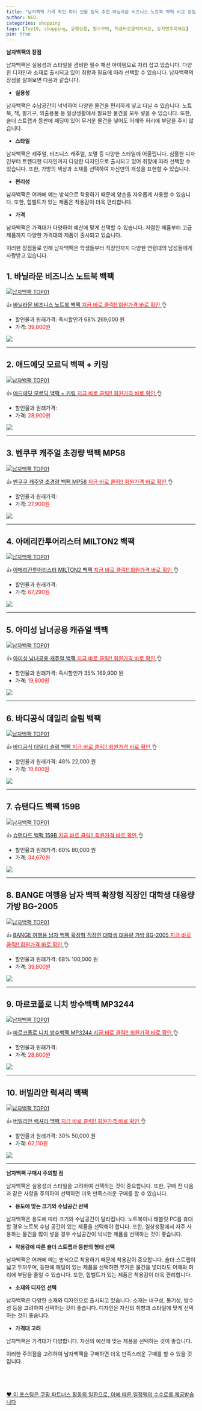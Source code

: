 ```yaml
---
title: "남자백팩 가격 확인 파티 선물 필독 추천 바닐라문 비즈니스 노트북 백팩 비교 장점 구매가이드"
author: NEO.
categories: shopping
tags: [Top10, shopping, 유행상품, 필수구매, 지금바로클릭하세요, 놓치면후회해요]
pin: true
---
```

**남자백팩의 장점**

남자백팩은 실용성과 스타일을 겸비한 필수 패션 아이템으로 자리 잡고 있습니다. 다양한 디자인과 소재로 출시되고 있어 취향과 필요에 따라 선택할 수 있습니다. 남자백팩의 장점을 살펴보면 다음과 같습니다.

* **실용성**

남자백팩은 수납공간이 넉넉하여 다양한 물건을 편리하게 넣고 다닐 수 있습니다. 노트북, 책, 필기구, 외출용품 등 일상생활에서 필요한 물건을 모두 넣을 수 있습니다. 또한, 숄더 스트랩과 등판에 패딩이 있어 무거운 물건을 넣어도 어깨와 허리에 부담을 주지 않습니다.

* **스타일**

남자백팩은 캐주얼, 비즈니스 캐주얼, 포멀 등 다양한 스타일에 어울립니다. 심플한 디자인부터 트렌디한 디자인까지 다양한 디자인으로 출시되고 있어 취향에 따라 선택할 수 있습니다. 또한, 가방의 색상과 소재를 선택하여 자신만의 개성을 표현할 수 있습니다.

* **편리성**

남자백팩은 어깨에 메는 방식으로 착용하기 때문에 양손을 자유롭게 사용할 수 있습니다. 또한, 힙벨트가 있는 제품은 착용감이 더욱 편리합니다.

* **가격**

남자백팩은 가격대가 다양하여 예산에 맞게 선택할 수 있습니다. 저렴한 제품부터 고급 제품까지 다양한 가격대의 제품이 출시되고 있습니다.

이러한 장점들로 인해 남자백팩은 학생들부터 직장인까지 다양한 연령대의 남성들에게 사랑받고 있습니다.

   

## 1. 바닐라문 비즈니스 노트북 백팩

[![남자백팩 TOP01](https://thumbnail10.coupangcdn.com/thumbnails/remote/230x230ex/image/retail/images/4778084681248439-3142735f-bdef-4f6e-a79e-3f6c66b19bba.jpg)](https://link.coupang.com/re/AFFSDP?lptag=AF3617701&subid=GithubCoopas&pageKey=6669593463&traceid=V0-153&itemId=15032059830&vendorItemId=82254679097)


👍 [바닐라문 비즈니스 노트북 백팩 <font color=red> 지금 바로 클릭!! 회원가격 바로 확인 </font> ](https://link.coupang.com/re/AFFSDP?lptag=AF3617701&subid=GithubCoopas&pageKey=6669593463&traceid=V0-153&itemId=15032059830&vendorItemId=82254679097) 👌 


- 할인율과 원래가격: 즉시할인가 68%  269,000   원
- 가격: <span style='color:red'>39,800원</span>

[![](/discount_price.png)](https://link.coupang.com/re/AFFSDP?lptag=AF3617701&subid=GithubCoopas&pageKey=6669593463&traceid=V0-153&itemId=15032059830&vendorItemId=82254679097)

---


   

## 2. 애드에딧 모르딕 백팩 + 키링

[![남자백팩 TOP01](https://thumbnail10.coupangcdn.com/thumbnails/remote/230x230ex/image/retail/images/13127573029058572-909fef71-ebc7-4234-9493-a70736ab27bf.jpg)](https://link.coupang.com/re/AFFSDP?lptag=AF3617701&subid=GithubCoopas&pageKey=5876810289&traceid=V0-153&itemId=10297413871&vendorItemId=70005414885)


👍 [애드에딧 모르딕 백팩 + 키링 <font color=red> 지금 바로 클릭!! 회원가격 바로 확인 </font> ](https://link.coupang.com/re/AFFSDP?lptag=AF3617701&subid=GithubCoopas&pageKey=5876810289&traceid=V0-153&itemId=10297413871&vendorItemId=70005414885) 👌 


- 할인율과 원래가격: 
- 가격: <span style='color:red'>28,900원</span>

[![](/discount_price.png)](https://link.coupang.com/re/AFFSDP?lptag=AF3617701&subid=GithubCoopas&pageKey=5876810289&traceid=V0-153&itemId=10297413871&vendorItemId=70005414885)

---


   

## 3. 벤쿠쿠 캐주얼 초경량 백팩 MP58

[![남자백팩 TOP01](https://thumbnail10.coupangcdn.com/thumbnails/remote/230x230ex/image/vendor_inventory/46c5/c0cb6db96f3ed14cf1ac7cb0d45f9e418423a09570a72284e821f879ff70.jpg)](https://link.coupang.com/re/AFFSDP?lptag=AF3617701&subid=GithubCoopas&pageKey=5580712472&traceid=V0-153&itemId=8917672333&vendorItemId=76204275269)


👍 [벤쿠쿠 캐주얼 초경량 백팩 MP58 <font color=red> 지금 바로 클릭!! 회원가격 바로 확인 </font> ](https://link.coupang.com/re/AFFSDP?lptag=AF3617701&subid=GithubCoopas&pageKey=5580712472&traceid=V0-153&itemId=8917672333&vendorItemId=76204275269) 👌 


- 할인율과 원래가격: 
- 가격: <span style='color:red'>27,900원</span>

[![](/discount_price.png)](https://link.coupang.com/re/AFFSDP?lptag=AF3617701&subid=GithubCoopas&pageKey=5580712472&traceid=V0-153&itemId=8917672333&vendorItemId=76204275269)

---


   

## 4. 아메리칸투어리스터 MILTON2 백팩

[![남자백팩 TOP01](https://thumbnail10.coupangcdn.com/thumbnails/remote/230x230ex/image/retail/images/2021/05/25/11/2/d1140af4-cf6b-4796-9938-59ac1f48162e.jpg)](https://link.coupang.com/re/AFFSDP?lptag=AF3617701&subid=GithubCoopas&pageKey=5567158543&traceid=V0-153&itemId=8852872916&vendorItemId=76139966448)


👍 [아메리칸투어리스터 MILTON2 백팩 <font color=red> 지금 바로 클릭!! 회원가격 바로 확인 </font> ](https://link.coupang.com/re/AFFSDP?lptag=AF3617701&subid=GithubCoopas&pageKey=5567158543&traceid=V0-153&itemId=8852872916&vendorItemId=76139966448) 👌 


- 할인율과 원래가격: 
- 가격: <span style='color:red'>67,290원</span>

[![](/discount_price.png)](https://link.coupang.com/re/AFFSDP?lptag=AF3617701&subid=GithubCoopas&pageKey=5567158543&traceid=V0-153&itemId=8852872916&vendorItemId=76139966448)

---


   

## 5. 아미성 남녀공용 캐쥬얼 백팩

[![남자백팩 TOP01](https://thumbnail9.coupangcdn.com/thumbnails/remote/230x230ex/image/vendor_inventory/e25a/8495e4425c221f2230151c2750c4d1325d558ee95bec5b241f0b161299a0.jpg)](https://link.coupang.com/re/AFFSDP?lptag=AF3617701&subid=GithubCoopas&pageKey=7099896552&traceid=V0-153&itemId=17719479647&vendorItemId=84884364157)


👍 [아미성 남녀공용 캐쥬얼 백팩 <font color=red> 지금 바로 클릭!! 회원가격 바로 확인 </font> ](https://link.coupang.com/re/AFFSDP?lptag=AF3617701&subid=GithubCoopas&pageKey=7099896552&traceid=V0-153&itemId=17719479647&vendorItemId=84884364157) 👌 


- 할인율과 원래가격: 즉시할인가 35%  169,900   원
- 가격: <span style='color:red'>19,800원</span>

[![](/discount_price.png)](https://link.coupang.com/re/AFFSDP?lptag=AF3617701&subid=GithubCoopas&pageKey=7099896552&traceid=V0-153&itemId=17719479647&vendorItemId=84884364157)

---


   

## 6. 바디공식 데일리 슬림 백팩

[![남자백팩 TOP01](https://thumbnail6.coupangcdn.com/thumbnails/remote/230x230ex/image/retail/images/1506003214953195-6b6d848f-d8b3-4231-b761-4927a05f0fba.jpg)](https://link.coupang.com/re/AFFSDP?lptag=AF3617701&subid=GithubCoopas&pageKey=5237889716&traceid=V0-153&itemId=7391665383&vendorItemId=74682779929)


👍 [바디공식 데일리 슬림 백팩 <font color=red> 지금 바로 클릭!! 회원가격 바로 확인 </font> ](https://link.coupang.com/re/AFFSDP?lptag=AF3617701&subid=GithubCoopas&pageKey=5237889716&traceid=V0-153&itemId=7391665383&vendorItemId=74682779929) 👌 


- 할인율과 원래가격: 48%  22,000   원
- 가격: <span style='color:red'>19,800원</span>

[![](/discount_price.png)](https://link.coupang.com/re/AFFSDP?lptag=AF3617701&subid=GithubCoopas&pageKey=5237889716&traceid=V0-153&itemId=7391665383&vendorItemId=74682779929)

---


   

## 7. 슈탠다드 백팩 159B

[![남자백팩 TOP01](https://thumbnail7.coupangcdn.com/thumbnails/remote/230x230ex/image/retail/images/2020/09/01/15/1/b893eba2-4e4f-4ab1-99bb-ca6bbc51df2f.jpg)](https://link.coupang.com/re/AFFSDP?lptag=AF3617701&subid=GithubCoopas&pageKey=5002801432&traceid=V0-153&itemId=6688981680&vendorItemId=71455407012)


👍 [슈탠다드 백팩 159B <font color=red> 지금 바로 클릭!! 회원가격 바로 확인 </font> ](https://link.coupang.com/re/AFFSDP?lptag=AF3617701&subid=GithubCoopas&pageKey=5002801432&traceid=V0-153&itemId=6688981680&vendorItemId=71455407012) 👌 


- 할인율과 원래가격: 60%  80,000   원
- 가격: <span style='color:red'>34,670원</span>

[![](/discount_price.png)](https://link.coupang.com/re/AFFSDP?lptag=AF3617701&subid=GithubCoopas&pageKey=5002801432&traceid=V0-153&itemId=6688981680&vendorItemId=71455407012)

---


   

## 8. BANGE 여행용 남자 백팩 확장형 직장인 대학생 대용량 가방 BG-2005

[![남자백팩 TOP01](https://thumbnail10.coupangcdn.com/thumbnails/remote/230x230ex/image/vendor_inventory/47f0/b8f5e71ff62578c32a9e74f833bbad4c1907dde2d7619c9b1624bbbbc691.jpg)](https://link.coupang.com/re/AFFSDP?lptag=AF3617701&subid=GithubCoopas&pageKey=7506896461&traceid=V0-153&itemId=19662149119&vendorItemId=86917254588)


👍 [BANGE 여행용 남자 백팩 확장형 직장인 대학생 대용량 가방 BG-2005 <font color=red> 지금 바로 클릭!! 회원가격 바로 확인 </font> ](https://link.coupang.com/re/AFFSDP?lptag=AF3617701&subid=GithubCoopas&pageKey=7506896461&traceid=V0-153&itemId=19662149119&vendorItemId=86917254588) 👌 


- 할인율과 원래가격: 68%  100,000   원
- 가격: <span style='color:red'>39,800원</span>

[![](/discount_price.png)](https://link.coupang.com/re/AFFSDP?lptag=AF3617701&subid=GithubCoopas&pageKey=7506896461&traceid=V0-153&itemId=19662149119&vendorItemId=86917254588)

---


   

## 9. 마르코폴로 니치 방수백팩 MP3244

[![남자백팩 TOP01](https://thumbnail6.coupangcdn.com/thumbnails/remote/230x230ex/image/rs_quotation_api/dkvee0fk/3dc71f1e5b75431eae24c3031abf42d5.jpg)](https://link.coupang.com/re/AFFSDP?lptag=AF3617701&subid=GithubCoopas&pageKey=4918553812&traceid=V0-153&itemId=6441037216&vendorItemId=73735706013)


👍 [마르코폴로 니치 방수백팩 MP3244 <font color=red> 지금 바로 클릭!! 회원가격 바로 확인 </font> ](https://link.coupang.com/re/AFFSDP?lptag=AF3617701&subid=GithubCoopas&pageKey=4918553812&traceid=V0-153&itemId=6441037216&vendorItemId=73735706013) 👌 


- 할인율과 원래가격: 
- 가격: <span style='color:red'>28,800원</span>

[![](/discount_price.png)](https://link.coupang.com/re/AFFSDP?lptag=AF3617701&subid=GithubCoopas&pageKey=4918553812&traceid=V0-153&itemId=6441037216&vendorItemId=73735706013)

---


   

## 10. 버빌리안 럭셔리 백팩

[![남자백팩 TOP01](https://thumbnail8.coupangcdn.com/thumbnails/remote/230x230ex/image/rs_quotation_api/vfmjcg8n/f2389ad520524b978a6c2049993cdf54.jpg)](https://link.coupang.com/re/AFFSDP?lptag=AF3617701&subid=GithubCoopas&pageKey=5320317768&traceid=V0-153&itemId=7736287848&vendorItemId=75026436509)


👍 [버빌리안 럭셔리 백팩 <font color=red> 지금 바로 클릭!! 회원가격 바로 확인 </font> ](https://link.coupang.com/re/AFFSDP?lptag=AF3617701&subid=GithubCoopas&pageKey=5320317768&traceid=V0-153&itemId=7736287848&vendorItemId=75026436509) 👌 


- 할인율과 원래가격: 30%  50,000   원
- 가격: <span style='color:red'>62,110원</span>

[![](/discount_price.png)](https://link.coupang.com/re/AFFSDP?lptag=AF3617701&subid=GithubCoopas&pageKey=5320317768&traceid=V0-153&itemId=7736287848&vendorItemId=75026436509)

---
**남자백팩 구매시 주의할 점**

남자백팩은 실용성과 스타일을 고려하여 선택하는 것이 중요합니다. 또한, 구매 전 다음과 같은 사항을 주의하여 선택하면 더욱 만족스러운 구매를 할 수 있습니다.

* **용도에 맞는 크기와 수납공간 선택**

남자백팩은 용도에 따라 크기와 수납공간이 달라집니다. 노트북이나 태블릿 PC를 휴대할 경우 노트북 수납 공간이 있는 제품을 선택해야 합니다. 또한, 일상생활에서 자주 사용하는 물건을 많이 넣을 경우 수납공간이 넉넉한 제품을 선택하는 것이 좋습니다.

* **착용감에 따른 숄더 스트랩과 등판의 형태 선택**

남자백팩은 어깨에 메는 방식으로 착용하기 때문에 착용감이 중요합니다. 숄더 스트랩이 넓고 두꺼우며, 등판에 패딩이 있는 제품을 선택하면 무거운 물건을 넣더라도 어깨와 허리에 부담을 줄일 수 있습니다. 또한, 힙벨트가 있는 제품은 착용감이 더욱 편리합니다.

* **소재와 디자인 선택**

남자백팩은 다양한 소재와 디자인으로 출시되고 있습니다. 소재는 내구성, 통기성, 방수성 등을 고려하여 선택하는 것이 좋습니다. 디자인은 자신의 취향과 스타일에 맞게 선택하는 것이 좋습니다.

* **가격대 고려**

남자백팩은 가격대가 다양합니다. 자신의 예산에 맞는 제품을 선택하는 것이 좋습니다.

이러한 주의점을 고려하여 남자백팩을 구매하면 더욱 만족스러운 구매를 할 수 있을 것입니다.<br><br><br><br><br> [ ❤  이 포스팅은 쿠팡 파트너스 활동의 일환으로, 이에 따른 일정액의 수수료를 제공받습니다](https://link.coupang.com/a/bcEFyh)
